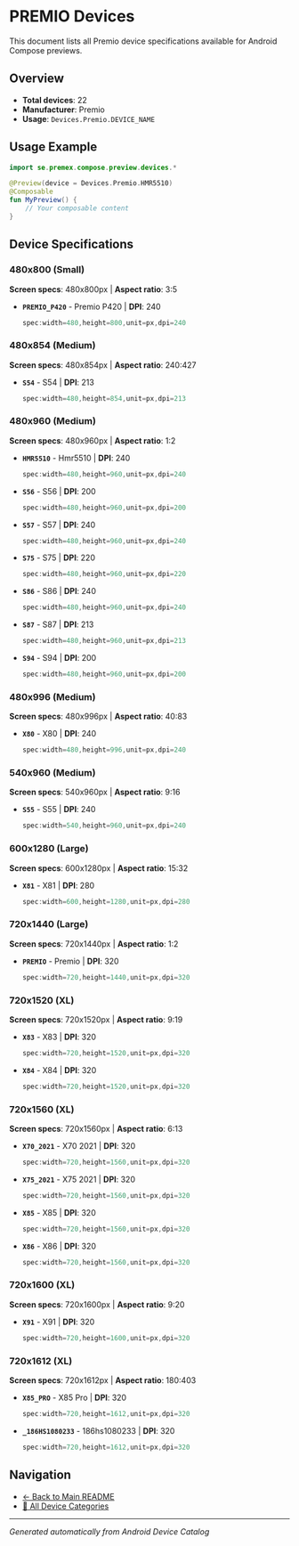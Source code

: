 # PREMIO Devices

This document lists all Premio device specifications available for Android Compose previews.

## Overview

- **Total devices**: 22
- **Manufacturer**: Premio
- **Usage**: `Devices.Premio.DEVICE_NAME`

## Usage Example

```kotlin
import se.premex.compose.preview.devices.*

@Preview(device = Devices.Premio.HMR5510)
@Composable
fun MyPreview() {
    // Your composable content
}
```

## Device Specifications

### 480x800 (Small)

**Screen specs**: 480x800px | **Aspect ratio**: 3:5

- **`PREMIO_P420`** - Premio P420 | **DPI**: 240
  ```kotlin
  spec:width=480,height=800,unit=px,dpi=240
  ```

### 480x854 (Medium)

**Screen specs**: 480x854px | **Aspect ratio**: 240:427

- **`S54`** - S54 | **DPI**: 213
  ```kotlin
  spec:width=480,height=854,unit=px,dpi=213
  ```

### 480x960 (Medium)

**Screen specs**: 480x960px | **Aspect ratio**: 1:2

- **`HMR5510`** - Hmr5510 | **DPI**: 240
  ```kotlin
  spec:width=480,height=960,unit=px,dpi=240
  ```

- **`S56`** - S56 | **DPI**: 200
  ```kotlin
  spec:width=480,height=960,unit=px,dpi=200
  ```

- **`S57`** - S57 | **DPI**: 240
  ```kotlin
  spec:width=480,height=960,unit=px,dpi=240
  ```

- **`S75`** - S75 | **DPI**: 220
  ```kotlin
  spec:width=480,height=960,unit=px,dpi=220
  ```

- **`S86`** - S86 | **DPI**: 240
  ```kotlin
  spec:width=480,height=960,unit=px,dpi=240
  ```

- **`S87`** - S87 | **DPI**: 213
  ```kotlin
  spec:width=480,height=960,unit=px,dpi=213
  ```

- **`S94`** - S94 | **DPI**: 200
  ```kotlin
  spec:width=480,height=960,unit=px,dpi=200
  ```

### 480x996 (Medium)

**Screen specs**: 480x996px | **Aspect ratio**: 40:83

- **`X80`** - X80 | **DPI**: 240
  ```kotlin
  spec:width=480,height=996,unit=px,dpi=240
  ```

### 540x960 (Medium)

**Screen specs**: 540x960px | **Aspect ratio**: 9:16

- **`S55`** - S55 | **DPI**: 240
  ```kotlin
  spec:width=540,height=960,unit=px,dpi=240
  ```

### 600x1280 (Large)

**Screen specs**: 600x1280px | **Aspect ratio**: 15:32

- **`X81`** - X81 | **DPI**: 280
  ```kotlin
  spec:width=600,height=1280,unit=px,dpi=280
  ```

### 720x1440 (Large)

**Screen specs**: 720x1440px | **Aspect ratio**: 1:2

- **`PREMIO`** - Premio | **DPI**: 320
  ```kotlin
  spec:width=720,height=1440,unit=px,dpi=320
  ```

### 720x1520 (XL)

**Screen specs**: 720x1520px | **Aspect ratio**: 9:19

- **`X83`** - X83 | **DPI**: 320
  ```kotlin
  spec:width=720,height=1520,unit=px,dpi=320
  ```

- **`X84`** - X84 | **DPI**: 320
  ```kotlin
  spec:width=720,height=1520,unit=px,dpi=320
  ```

### 720x1560 (XL)

**Screen specs**: 720x1560px | **Aspect ratio**: 6:13

- **`X70_2021`** - X70 2021 | **DPI**: 320
  ```kotlin
  spec:width=720,height=1560,unit=px,dpi=320
  ```

- **`X75_2021`** - X75 2021 | **DPI**: 320
  ```kotlin
  spec:width=720,height=1560,unit=px,dpi=320
  ```

- **`X85`** - X85 | **DPI**: 320
  ```kotlin
  spec:width=720,height=1560,unit=px,dpi=320
  ```

- **`X86`** - X86 | **DPI**: 320
  ```kotlin
  spec:width=720,height=1560,unit=px,dpi=320
  ```

### 720x1600 (XL)

**Screen specs**: 720x1600px | **Aspect ratio**: 9:20

- **`X91`** - X91 | **DPI**: 320
  ```kotlin
  spec:width=720,height=1600,unit=px,dpi=320
  ```

### 720x1612 (XL)

**Screen specs**: 720x1612px | **Aspect ratio**: 180:403

- **`X85_PRO`** - X85 Pro | **DPI**: 320
  ```kotlin
  spec:width=720,height=1612,unit=px,dpi=320
  ```

- **`_186HS1080233`** -  186hs1080233 | **DPI**: 320
  ```kotlin
  spec:width=720,height=1612,unit=px,dpi=320
  ```

## Navigation

- [← Back to Main README](../../README.md)
- [📱 All Device Categories](../README.md)

---
*Generated automatically from Android Device Catalog*
